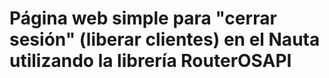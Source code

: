 # Página web simple para "cerrar sesión" (liberar clientes) en el Nauta utilizando la librería RouterOSAPI 

